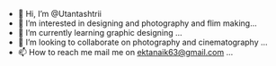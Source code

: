 - 👋 Hi, I’m @Utantashtrii
- 👀 I’m interested in designing and photography and flim making...
- 🌱 I’m currently learning graphic designing ...
- 💞️ I’m looking to collaborate on photography and cinematography ...
- 📫 How to reach me mail me on ektanaik63@gmail.com ...

<!---
Utantashtrii/Utantashtrii is a ✨ special ✨ repository because its `README.md` (this file) appears on your GitHub profile.
You can click the Preview link to take a look at your changes.
--->
